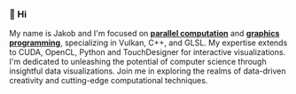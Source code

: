 ### 👋 Hi
My name is Jakob and I'm focused on [**parallel computation**](https://synergy.cs.vt.edu/pubs/papers/feng-icpe12-opencl-13-dwarfs.pdf) and [**graphics programming**](https://www.whitman.edu/Documents/Academics/Mathematics/2017/Shi.pdf), specializing in Vulkan, C++, and GLSL. My expertise extends to CUDA, OpenCL, Python and TouchDesigner for interactive visualizations. I'm dedicated to unleashing the potential of computer science through insightful data visualizations. Join me in exploring the realms of data-driven creativity and cutting-edge computational techniques. 

<!--
**CorrelateVisuals/CorrelateVisuals** is a ✨ _special_ ✨ repository because its `README.md` (this file) appears on your GitHub profile.

Here are some ideas to get you started:

- 🔭 I’m currently working on ...
- 🌱 I’m currently learning ...
- 👯 I’m looking to collaborate on ...
- 🤔 I’m looking for help with ...
- 💬 Ask me about ...
- 📫 How to reach me: ...
- 😄 Pronouns: ...
- ⚡ Fun fact: ...
-->
